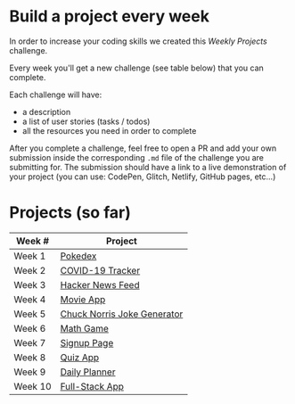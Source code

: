 # Build a project every week

In order to increase your coding skills we created this _Weekly Projects_ challenge.

Every week you'll get a new challenge (see table below) that you can complete.

Each challenge will have:

- a description
- a list of user stories (tasks / todos)
- all the resources you need in order to complete

After you complete a challenge, feel free to open a PR and add your own submission inside the corresponding `.md` file of the challenge you are submitting for. The submission should have a link to a live demonstration of your project (you can use: CodePen, Glitch, Netlify, GitHub pages, etc...)

# Projects (so far)

| Week # | Project                                        |
| ------ | ---------------------------------------------- |
| Week 1 | [Pokedex](/projects/Week%201%20-%20Pokedex.md) |
| Week 2 | [COVID-19 Tracker](/projects/Week%202%20-%20COVID-19.md) |
| Week 3 | [Hacker News Feed](/projects/Week%203%20-%20Hacker%20News%20Feed.md) |
| Week 4 | [Movie App](/projects/Week%204%20-%20Movie%20App.md) |
| Week 5 | [Chuck Norris Joke Generator](/projects/Week%205%20-%20Chuck%20Norris%20App.md) |
| Week 6 | [Math Game](/projects/Week%206%20-%20Math%20Game.md) |
| Week 7 | [Signup Page](/projects/Week%207%20-%20Signup%20Page.md) |
| Week 8 | [Quiz App](/projects/Week%208%20-%20Quiz%20App.md) |
| Week 9 | [Daily Planner](/projects/Week%209%20-%20Daily%20Planner.md) |
| Week 10 | [Full-Stack App](/projects/Week%2010%20-%20Full-Stack%20App.md) |
